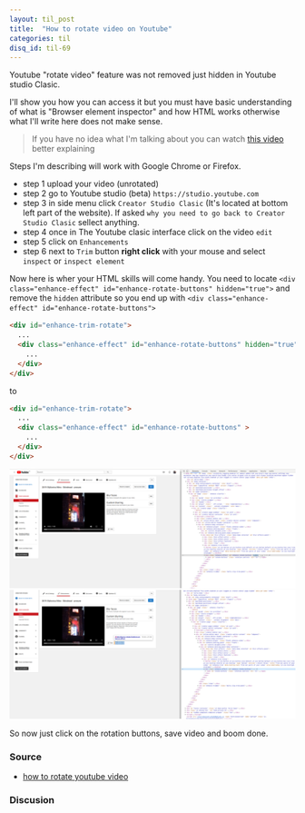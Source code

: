 ```yaml
---
layout: til_post
title:  "How to rotate video on Youtube"
categories: til
disq_id: til-69
---
```


Youtube "rotate video" feature was not removed just hidden in Youtube studio Clasic.

I'll show you
how you can access it but you must have basic understanding of what is
"Browser element inspector" and how HTML works otherwise what I'll write
here does not make sense.


> If you have no idea what I'm talking about you can watch [this video](https://www.youtube.com/watch?v=DFAuLyaPmxg) better explaining 

Steps I'm describing  will work with Google Chrome or Firefox.


* step 1 upload your video (unrotated)
* step 2 go to Youtube studio (beta) `https://studio.youtube.com`
* step 3 in side menu click `Creator Studio Clasic` (It's located at bottom left part of the website). If asked `why you need to go back to Creator Studio Clasic` sellect anything.
* step 4 once in The Youtube clasic interface click on the video `edit`
* step 5 click on `Enhancements`
* step 6 next to `Trim` button **right click** with your mouse and select `inspect` or `inspect element`

Now here is wher your HTML skills will come handy.
You need to locate `<div class="enhance-effect" id="enhance-rotate-buttons" hidden="true">`
and remove the `hidden` attribute so you end up with `<div class="enhance-effect" id="enhance-rotate-buttons">`


```html
<div id="enhance-trim-rotate">
  ...
  <div class="enhance-effect" id="enhance-rotate-buttons" hidden="true">
    ...
  </div>
</div>
```


to

```html
<div id="enhance-trim-rotate">
  ...
  <div class="enhance-effect" id="enhance-rotate-buttons" >
    ...
  </div>
</div>
```

![How to rotate video in Youtube](https://raw.githubusercontent.com/equivalent/equivalent.github.io/master/assets/2019/youtube-rotate-video-1.png)
![How to rotate video in Youtube result](https://raw.githubusercontent.com/equivalent/equivalent.github.io/master/assets/2019/youtube-rotate-video-2.png)




So now just click on the rotation buttons, save video and boom done.


### Source

* [how to rotate youtube video](https://www.youtube.com/watch?v=DFAuLyaPmxg)

### Discusion
